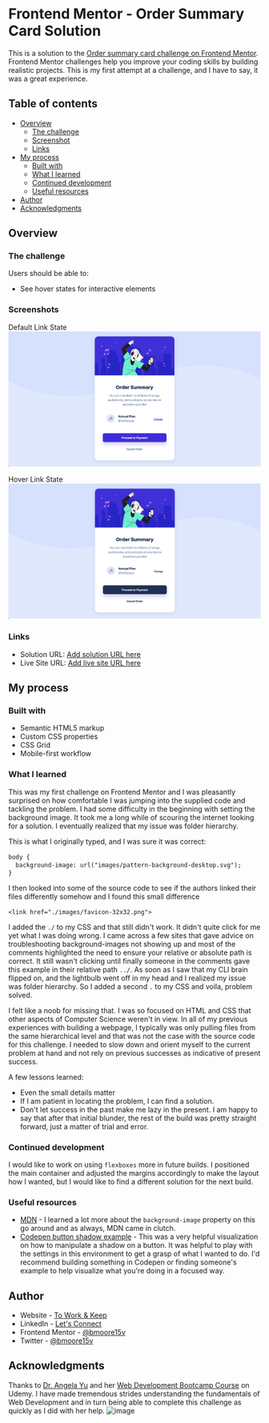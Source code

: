# Frontend Mentor - Order Summary Card Solution

This is a solution to the [Order summary card challenge on Frontend Mentor](https://www.frontendmentor.io/challenges/order-summary-component-QlPmajDUj). Frontend Mentor challenges help you improve your coding skills by building realistic projects. This is my first attempt at a challenge, and I have to say, it was a great experience.

## Table of contents

- [Overview](#overview)
  - [The challenge](#the-challenge)
  - [Screenshot](#screenshot)
  - [Links](#links)
- [My process](#my-process)
  - [Built with](#built-with)
  - [What I learned](#what-i-learned)
  - [Continued development](#continued-development)
  - [Useful resources](#useful-resources)
- [Author](#author)
- [Acknowledgments](#acknowledgments)

## Overview

### The challenge

Users should be able to:

- See hover states for interactive elements

### Screenshots

Default Link State
![](./design/my-images/page_default.png)

Hover Link State
![](./design/my-images/page_active.png)

### Links

- Solution URL: [Add solution URL here](https://www.frontendmentor.io/solutions/order-summary-site-using-html-and-custom-css-yiy85qpwR)
- Live Site URL: [Add live site URL here](https://bmoore15v.github.io/FM-OrderSummaryChallenge/)

## My process

### Built with

- Semantic HTML5 markup
- Custom CSS properties
- CSS Grid
- Mobile-first workflow

### What I learned

This was my first challenge on Frontend Mentor and I was pleasantly surprised on how comfortable I was jumping into the supplied code and tackling the problem. I had some difficulty in the beginning with setting the background image. It took me a long while of scouring the internet looking for a solution. I eventually realized that my issue was folder hierarchy.

This is what I originally typed, and I was sure it was correct:

```
body {
  background-image: url("images/pattern-background-desktop.svg");
}
```

I then looked into some of the source code to see if the authors linked their files differently somehow and I found this small difference

```
<link href="./images/favicon-32x32.png">
```

I added the `./` to my CSS and that still didn't work. It didn't quite click for me yet what I was doing wrong. I came across a few sites that gave advice on troubleshooting background-images not showing up and most of the comments highlighted the need to ensure your relative or absolute path is correct. It still wasn't clicking until finally someone in the comments gave this example in their relative path `../`. As soon as I saw that my CLI brain flipped on, and the lightbulb went off in my head and I realized my issue was folder hierarchy. So I added a second `.` to my CSS and voila, problem solved.

I felt like a noob for missing that. I was so focused on HTML and CSS that other aspects of Computer Science weren't in view. In all of my previous experiences with building a webpage, I typically was only pulling files from the same hierarchical level and that was not the case with the source code for this challenge. I needed to slow down and orient myself to the current problem at hand and not rely on previous successes as indicative of present success.

A few lessons learned:

- Even the small details matter
- If I am patient in locating the problem, I can find a solution.
- Don't let success in the past make me lazy in the present.
  I am happy to say that after that initial blunder, the rest of the build was pretty straight forward, just a matter of trial and error.

### Continued development

I would like to work on using `flexboxes` more in future builds. I positioned the main container and adjusted the margins accordingly to make the layout how I wanted, but I would like to find a different solution for the next build.

### Useful resources

- [MDN](https://developer.mozilla.org/en-US/) - I learned a lot more about the `background-image` property on this go around and as always, MDN came in clutch.
- [Codepen button shadow example](https://codepen.io/seme332/pen/reJOwo) - This was a very helpful visualization on how to manipulate a shadow on a button. It was helpful to play with the settings in this environment to get a grasp of what I wanted to do. I'd recommend building something in Codepen or finding someone's example to help visualize what you're doing in a focused way.

## Author

- Website - [To Work & Keep](https://www.toworkandkeep.com)
- LinkedIn - [Let's Connect](https://www.linkedin.com/in/bmoore15v/)
- Frontend Mentor - [@bmoore15v](https://www.frontendmentor.io/profile/bmoore15v)
- Twitter - [@bmoore15v](https://www.twitter.com/bmoore15v)

## Acknowledgments

Thanks to [Dr. Angela Yu](https://www.udemy.com/user/4b4368a3-b5c8-4529-aa65-2056ec31f37e/) and her [Web Development Bootcamp Course](https://www.udemy.com/course/the-complete-web-development-bootcamp/) on Udemy. I have made tremendous strides understanding the fundamentals of Web Development and in turn being able to complete this challenge as quickly as I did with her help.
![image](https://user-images.githubusercontent.com/79961035/131792014-7ec05186-af15-43f0-b76c-46ca554f249f.png)
